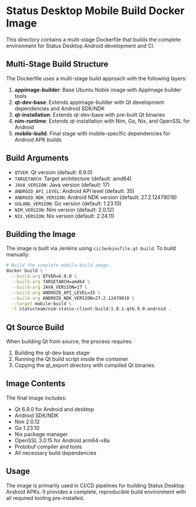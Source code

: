 # Status Desktop Mobile Build Docker Image

This directory contains a multi-stage Dockerfile that builds the complete environment for Status Desktop Android development and CI.

## Multi-Stage Build Structure

The Dockerfile uses a multi-stage build approach with the following layers:

1. **appimage-builder**: Base Ubuntu Noble image with AppImage builder tools
2. **qt-dev-base**: Extends appimage-builder with Qt development dependencies and Android SDK/NDK
3. **qt-installation**: Extends qt-dev-base with pre-built Qt binaries
4. **nim-runtime**: Extends qt-installation with Nim, Go, Nix, and OpenSSL for Android
5. **mobile-build**: Final stage with mobile-specific dependencies for Android APK builds

## Build Arguments

- `QTVER`: Qt version (default: 6.9.0)
- `TARGETARCH`: Target architecture (default: amd64)
- `JAVA_VERSION`: Java version (default: 17)
- `ANDROID_API_LEVEL`: Android API level (default: 35)
- `ANDROID_NDK_VERSION`: Android NDK version (default: 27.2.12479018)
- `GOLANG_VERSION`: Go version (default: 1.23.10)
- `NIM_VERSION`: Nim version (default: 2.0.12)
- `NIX_VERSION`: Nix version (default: 2.24.11)

## Building the Image

The image is built via Jenkins using `ci/Jenkinsfile.qt-build`. To build manually:

```bash
# Build the complete mobile-build image
docker build \
  --build-arg QTVER=6.9.0 \
  --build-arg TARGETARCH=amd64 \
  --build-arg JAVA_VERSION=17 \
  --build-arg ANDROID_API_LEVEL=35 \
  --build-arg ANDROID_NDK_VERSION=27.2.12479018 \
  --target mobile-build \
  -t statusteam/nim-status-client-build:1.0.1-qt6.9.0-android .
```

## Qt Source Build

When building Qt from source, the process requires:
1. Building the qt-dev-base stage
2. Running the Qt build script inside the container
3. Copying the qt_export directory with compiled Qt binaries

## Image Contents

The final image includes:
- Qt 6.9.0 for Android and desktop
- Android SDK/NDK
- Nim 2.0.12
- Go 1.23.10
- Nix package manager
- OpenSSL 3.0.15 for Android arm64-v8a
- Protobuf compiler and tools
- All necessary build dependencies

## Usage

The image is primarily used in CI/CD pipelines for building Status Desktop Android APKs. It provides a complete, reproducible build environment with all required tooling pre-installed.